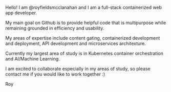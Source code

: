 Hello! I am @royfieldsmcclanahan and I am a full-stack containerized web app developer.

My main goal on Github is to provide helpful code that is multipurpose while remaining grounded in efficiency and usability.

My areas of expertise include content gating, containerized development and deployment, API development and microservices architexture.

Currently my largest area of study is in Kubernetes container orchestration and AI/Machine Learning.

I am excited to collaborate especially in my areas of study, so please contact me if you would like to work together :)

Roy
